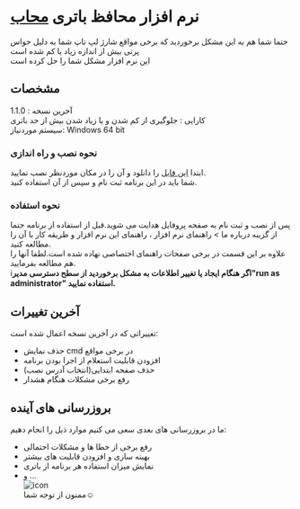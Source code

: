 # نرم افزار محافظ باتری [محاب](https://abramazani.pythonanywhere.com/mahab)
حتما شما هم به این مشکل برخوردید که برخی مواقع شارژ لپ تاپ شما به دلیل حواس پرتی بیش از اندازه زیاد یا کم شده است
<br>این نرم افزار مشکل شما را حل کرده است

## مشخصات
آخرین نسخه : 1.1.0
<br>کارایی : جلوگیری از کم شدن و یا زیاد شدن بیش از حد باتری
<br>سیستم موردنیاز: Windows 64 bit

### نحوه نصب و راه اندازی
ابتدا [این فایل](https://github.com/AbRamazani/mahab/raw/main/Versions/mahab(Battery%20protector)1.1.0.exe) را دانلود و آن را در مکان موردنظر نصب نمایید.
<br>شما باید در این برنامه ثبت نام و سپس از آن استفاده کنید.

### نحوه استفاده
پس از نصب و ثبت نام به صفحه پروفایل هدایت می شوید.قبل از استفاده از برنامه حتما از گزینه درباره ما > راهنمای نرم افزار ، راهنمای این نرم افزار و طریقه کار با آن را مطالعه کنید.<br>علاوه بر این قسمت در برخی صفحات راهنمای اختصاصی نهاده شده است.لطفا آنها را هم مطالعه بفرمایید.<br>
:information_source:**اگر هنگام ایجاد یا تغییر اطلاعات به مشکل برخوردید از سطح دسترسی مدیر"run as administrator" استفاده نمایید.**

## آخرین تغییرات
تغییراتی که در آخرین نسخه اعمال شده است:
- حذف نمایش cmd در برخی مواقع
- افزودن قابلیت استعلام از اجرا بودن برنامه
- حذف صفحه ابتدایی(انتخاب آدرس نصب)
- رفع برخی مشکلات هنگام هشدار

## بروزرسانی های آینده
ما در بروزرسانی های بعدی سعی می کنیم موارد ذیل را انجام دهیم:
- رفع برخی از خطا ها و مشکلات احتمالی
- بهینه سازی و افزودن قابلیت های بیشتر
- نمایش میزان استفاده هر برنامه از باتری
- و ...
<br>![icon](https://user-images.githubusercontent.com/88447827/145719185-428ed44b-9f73-498e-8178-8f63913c42c8.png)
<br>ممنون از توجه شما:relaxed:
